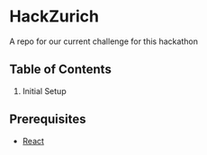 # HackZurich
A repo for our current challenge for this hackathon

## Table of Contents
1. Initial Setup

## Prerequisites
* [React](https://reactjs.org/docs/create-a-new-react-app.html#create-react-app)